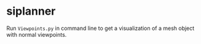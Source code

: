 # siplanner

Run `Viewpoints.py` in command line to get a visualization of a mesh object with normal viewpoints.